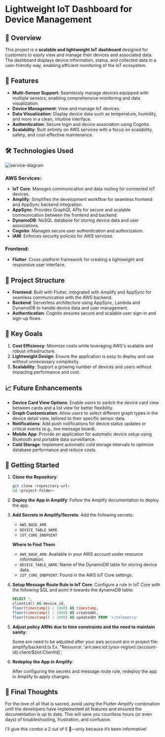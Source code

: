 # Lightweight IoT Dashboard for Device Management

## 📖 Overview

This project is a **scalable and lightweight IoT dashboard** designed for customers to easily view and manage their devices and associated data. The dashboard displays device information, status, and collected data in a user-friendly way, enabling efficient monitoring of the IoT ecosystem.

## 🚀 Features

- **Multi-Sensor Support**: Seamlessly manage devices equipped with multiple sensors, enabling comprehensive monitoring and data visualization.
- **Device Management**: View and manage IoT devices.
- **Data Visualization**: Display device data such as temperature, humidity, and more in a clean, intuitive interface.
- **Authentication**: Secure login and device association using Cognito.
- **Scalability**: Built entirely on AWS services with a focus on scalability, safety, and cost-effective maintenance.

## 🛠️ Technologies Used

![service-diagram](https://github.com/user-attachments/assets/9464c142-bfda-44bd-bb34-2b9e51457514)

### AWS Services:
- **IoT Core**: Manages communication and data routing for connected IoT devices.
- **Amplify**: Simplifies the development workflow for seamless frontend and AppSync backend integration.
- **AppSync**: Provides GraphQL APIs for secure and scalable communication between the frontend and backend.
- **DynamoDB**: NoSQL database for storing device data and user associations.
- **Cognito**: Manages secure user authentication and authorization.
- **IAM**: Enforces security policies for AWS services.

### Frontend:
- **Flutter**: Cross-platform framework for creating a lightweight and responsive user interface.

## 📂 Project Structure

- **Frontend**: Built with Flutter, integrated with Amplify and AppSync for seamless communication with the AWS backend.
- **Backend**: Serverless architecture using AppSync, Lambda and DynamoDB to handle device data and user management.
- **Authentication**: Cognito ensures secure and scalable user sign-in and sign-up flows.

## 🎯 Key Goals

1. **Cost Efficiency**: Minimize costs while leveraging AWS's scalable and robust infrastructure.
2. **Lightweight Design**: Ensure the application is easy to deploy and use without unnecessary complexity.
3. **Scalability**: Support a growing number of devices and users without impacting performance and cost.

## 📈 Future Enhancements

- **Device Card View Options**: Enable users to switch the device card view between cards and a list view for better flexibility.
- **Graph Customization**: Allow users to select different graph types in the device detail view, tailored to their specific sensor data.
- **Notifications**: Add push notifications for device status updates or critical events (e.g., live message board).
- **Mobile App**: Provide an application for automatic device setup using Bluetooth and portable data surveillance.
- **Cold Storage**: Implement automatic cold storage intervals to optimize database performance and reduce costs.

## 🚀 Getting Started

1. **Clone the Repository**:
   ```bash
   git clone <repository-url>
   cd <project-folder>
   ```

2. **Deploy the App in Amplify**:
   Follow the Amplify documentation to deploy the app.

3. **Add Secrets in Amplify/Secrets**:
   Add the following secrets:
   - `AWS_BASE_ARN`
   - `DEVICE_TABLE_NAME`
   - `IOT_CORE_ENDPOINT`

   **Where to Find Them**:
   - `AWS_BASE_ARN`: Available in your AWS account under resource information.
   - `DEVICE_TABLE_NAME`: Name of the DynamoDB table for storing device data.
   - `IOT_CORE_ENDPOINT`: Found in the AWS IoT Core settings.

4. **Setup Message Route Rule in IoT Core**:
   Configure a rule in IoT Core with the following SQL and point it towards the dynamoDB table:
   ```sql
   SELECT *, 
   clientid() AS device_id, 
   floor(timestamp() / 1000) AS timestamp, 
   floor(timestamp() / 1000) AS createdAt, 
   floor(timestamp() / 1000) AS updatedAt FROM '+/telemetry'
   ```
5. **Adjust policy ARNs due to time constraints and the need to maintain sanity**:
   
   Some arn need to be adjusted after your aws account arn in project file: amplify/backend.ts 
   Ex. "Resource: 'arn:aws:iot:{your-region}:{account-id}:client/${iot:ClientId}',

7. **Redeploy the App in Amplify**:
   
   After configuring the secrets and message route rule, redeploy the app in Amplify to apply changes.

## 📝 Final Thoughts

For the love of all that is sacred, avoid using the Flutter-Amplify combination until the developers have implemented all features and ensured the documentation is up to date. This will save you countless hours (or even days) of troubleshooting, frustration, and confusion.

I'll give this combo a 2 out of 5 🍞—only because it’s been informative!
